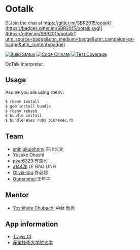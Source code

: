 Ootalk
========

[![Join the chat at https://gitter.im/SBR2015/ootalk](https://badges.gitter.im/SBR2015/ootalk.svg)](https://gitter.im/SBR2015/ootalk?utm_source=badge&utm_medium=badge&utm_campaign=pr-badge&utm_content=badge)

[![Build Status](https://travis-ci.org/SBR2015/ootalk.svg?branch=master)](https://travis-ci.org/SBR2015/ootalk)
[![Code Climate](https://codeclimate.com/github/SBR2015/OoTalk/badges/gpa.svg)](https://codeclimate.com/github/SBR2015/OoTalk)
[![Test Coverage](https://codeclimate.com/github/SBR2015/OoTalk/badges/coverage.svg)](https://codeclimate.com/github/SBR2015/OoTalk/coverage)

OoTalk interpreter.

Usage
-----

Asume you are using rbenv:

```bash
$ rbenv install
$ gem install bundle
$ rbenv rehash
$ bundle install
$ bundle exec ruby bin/exec.rb
```

Team
---------------
- [shinjukujohnny](https://github.com/shinjukujohnny):吉川久文
- [Yusuke Ohashi](https://github.com/yuchan)
- [pyar6329](https://github.com/pyar6329):有馬司
- [a1447ll](https://github.com/a1447ll):LE BAO LINH
- [Olivia-tou](https://github.com/Olivia-tou):佟必超
- [Ounennhei](https://github.com/Ounennhei):王年平

Mentor
---------------
- [Yoshihide Chubachi](https://github.com/ychubachi):中鉢 欣秀

App information
---------------
- [Travis CI](https://travis-ci.org/SBR2015/Ootalk)
- [産業技術大学院大学](http://aiit.ac.jp/)
